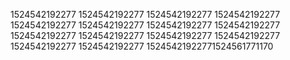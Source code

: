 1524542192277
1524542192277
1524542192277
1524542192277
1524542192277
1524542192277
1524542192277
1524542192277
1524542192277
1524542192277
1524542192277
1524542192277
1524542192277
1524542192277
15245421922771524561771170